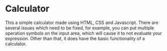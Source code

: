 # Calculator
This a simple calculator made using HTML, CSS and Javascript. There are several issues which need to be fixed, for example, you can put multiple operation symbols on the input area, which will cause it to not evaluate your expression. Other than that, it does have the basic functionality of a calculator.

